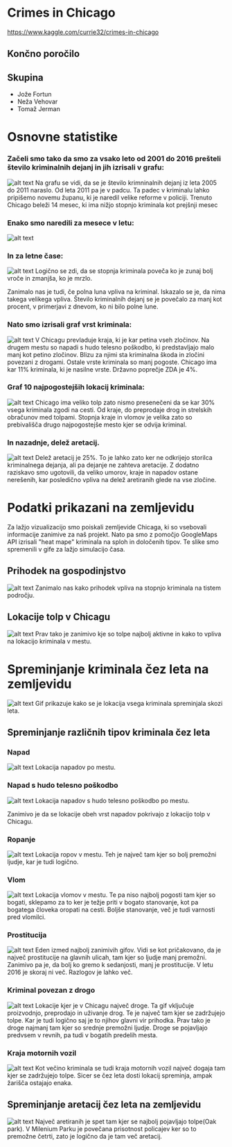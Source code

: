 # Crimes in Chicago
https://www.kaggle.com/currie32/crimes-in-chicago

## Končno poročilo

## Skupina

 * Jože Fortun
 * Neža Vehovar
 * Tomaž Jerman

# Osnovne statistike

### Začeli smo tako da smo za vsako leto od 2001 do 2016 prešteli število kriminalnih dejanj in jih izrisali v grafu:
![alt text](./assets/CrimePerYear.png)
Na grafu se vidi, da se je število krimninalnih dejanj iz leta 2005 do 2011 naraslo. Od leta 2011 pa je v padcu. 
Ta padec v kriminalu lahko pripišemo novemu županu, ki je naredil velike reforme v policiji.
Trenuto Chicago beleži 14 mesec, ki ima nižjo stopnjo kriminala kot prejšnji mesec

### Enako smo naredili za mesece v letu:
![alt text](./assets/CrimePerMonth.png)

### In za letne čase:
![alt text](./assets/CrimePerSeason.png)
Logično se zdi, da se stopnja kriminala poveča ko je zunaj bolj vroče in zmanjša, ko je mrzlo.

Zanimalo nas je tudi, če polna luna vpliva na kriminal. Iskazalo se je, da nima takega velikega vpliva. 
Število kriminalnih dejanj se je povečalo za manj kot procent, v primerjavi z dnevom, ko ni bilo polne lune.



### Nato smo izrisali graf vrst kriminala:
![alt text](./assets/CrimeType.png)
V Chicagu prevladuje kraja, ki je kar petina vseh zločinov. 
Na drugem mestu so napadi s hudo telesno poškodbo, ki predstavljajo malo manj kot petino zločinov.
Blizu za njimi sta kriminalna škoda in zločini povezani z drogami.
Ostale vrste kriminala so manj pogoste. 
Chicago ima kar 11% kriminala, ki je nasilne vrste. Državno poprečje ZDA je 4%.


### Graf  10 najpogostejših lokacij kriminala:
![alt text](./assets/CrimeLocation.png)
Chicago ima veliko tolp zato nismo presenečeni da se kar 30% vsega kriminala zgodi na cesti. Od kraje, do preprodaje drog in strelskih obračunov med tolpami. 
Stopnja kraje in vlomov je velika zato so prebivališča drugo najpogostejše mesto kjer se odvija kriminal.


### In nazadnje, delež aretacij.
![alt text](./assets/Arrests.png)
Delež aretacij je 25%. To je lahko zato ker ne odkrijejo storilca kriminalnega dejanja, ali pa dejanje ne zahteva aretacije. 
Z dodatno raziskavo smo ugotovili, da veliko umorov, kraje in napadov ostane nerešenih, kar posledično vpliva na delež aretiranih glede na vse zločine.


# Podatki prikazani na zemljevidu
Za lažjo vizualizacijo smo poiskali zemljevide Chicaga, ki so vsebovali informacije zanimive za naš projekt.
Nato pa smo z pomočjo GoogleMaps API izrisali "heat mape" kriminala na sploh in določenih tipov. Te slike smo spremenili v gife za lažjo simulacijo časa.


## Prihodek na gospodinjstvo
![alt text](./assets/WealthMap.png)
Zanimalo nas kako prihodek vpliva na stopnjo kriminala na tistem področju.

## Lokacije tolp v Chicagu
![alt text](./assets/Gangs.jpg)
Prav tako je zanimivo kje so tolpe najbolj aktivne in kako to vpliva na lokacijo kriminala v mestu.

# Spreminjanje kriminala čez leta na zemljevidu
![alt text](./assets/CrimesThroughYears.gif)
Gif prikazuje kako se je lokacija vsega kriminala spreminjala skozi leta. 

## Spreminjanje različnih tipov kriminala čez leta

### Napad
![alt text](./assets/Assault.gif)
Lokacija napadov po mestu.

### Napad s hudo telesno poškodbo
![alt text](./assets/Battery.gif)
Lokacija napadov s hudo telesno poškodbo po mestu.

Zanimivo je da se lokacije obeh vrst napadov pokrivajo z lokacijo tolp v Chicagu.

### Ropanje
![alt text](./assets/Theft.gif)
Lokacija ropov v mestu. Teh je največ tam kjer so bolj premožni ljudje, kar je tudi logično.

### Vlom
![alt text](./assets/Burglary.gif)
Lokacija vlomov v mestu. Te pa niso najbolj pogosti tam kjer so bogati, sklepamo za to ker je težje priti v bogato stanovanje, kot pa bogatega človeka oropati na cesti.
Boljše stanovanje, več je tudi varnosti pred vlomilci.

### Prostitucija
![alt text](./assets/Prostitution.gif)
Eden izmed najbolj zanimivih gifov. Vidi se kot pričakovano, da je največ prostitucije na glavnih ulicah, tam kjer so ljudje manj premožni. Zanimivo pa je, da bolj ko gremo k sedanjosti, manj je prostitucije. V letu 2016 je skoraj ni več. 
Razlogov je lahko več.

### Kriminal povezan z drogo
![alt text](./assets/Narcotics.gif)
Lokacije kjer je v Chicagu največ droge. Ta gif vključuje proizvodnjo, preprodajo in uživanje drog. 
Te je največ tam kjer se zadržujejo tolpe. Kar je tudi logično saj je to njihov glavni vir prihodka.
Prav tako je droge najmanj tam kjer so srednje premožni ljudje. 
Droge se pojavljajo predvsem  v revnih, pa tudi v bogatih predelih mesta.

### Kraja motornih vozil
![alt text](./assets/GTA.gif)
Kot večino kriminala se tudi kraja motornih vozil največ dogaja tam kjer se zadržujejo tolpe. 
Sicer se čez leta dosti lokacij spreminja, ampak žarišča ostajajo enaka.

## Spreminjanje aretacij čez leta na zemljevidu
![alt text](./assets/Arrests.gif)
Največ aretiranih je spet tam kjer se najbolj pojavljajo tolpe(Oak park).
V Milenium Parku je povečana prisotnost policajev ker so to premožne četrti, zato je logično da je tam več aretacij.

